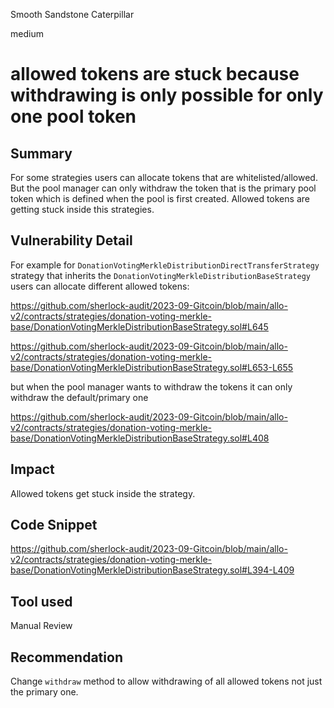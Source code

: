 Smooth Sandstone Caterpillar

medium

# allowed tokens are stuck because withdrawing is only possible for only one pool token
## Summary

For some strategies users can allocate tokens that are whitelisted/allowed. But the pool manager can only withdraw the token that is the primary pool token which is defined when the pool is first created. Allowed tokens are getting stuck inside this strategies.

## Vulnerability Detail

For example for `DonationVotingMerkleDistributionDirectTransferStrategy` strategy that inherits the `DonationVotingMerkleDistributionBaseStrategy` users can allocate different allowed tokens:

https://github.com/sherlock-audit/2023-09-Gitcoin/blob/main/allo-v2/contracts/strategies/donation-voting-merkle-base/DonationVotingMerkleDistributionBaseStrategy.sol#L645

https://github.com/sherlock-audit/2023-09-Gitcoin/blob/main/allo-v2/contracts/strategies/donation-voting-merkle-base/DonationVotingMerkleDistributionBaseStrategy.sol#L653-L655

but when the pool manager wants to withdraw the tokens it can only withdraw the default/primary one

https://github.com/sherlock-audit/2023-09-Gitcoin/blob/main/allo-v2/contracts/strategies/donation-voting-merkle-base/DonationVotingMerkleDistributionBaseStrategy.sol#L408

## Impact

Allowed tokens get stuck inside the strategy.

## Code Snippet

https://github.com/sherlock-audit/2023-09-Gitcoin/blob/main/allo-v2/contracts/strategies/donation-voting-merkle-base/DonationVotingMerkleDistributionBaseStrategy.sol#L394-L409

## Tool used

Manual Review

## Recommendation

Change `withdraw` method to allow withdrawing of all allowed tokens not just the primary one.